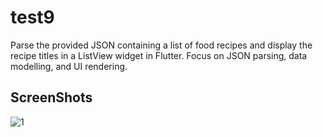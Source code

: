 # test9

Parse the provided JSON containing a list of food recipes and display the recipe titles in a ListView widget in Flutter. Focus on JSON parsing, data modelling, and UI rendering.

## ScreenShots

![1](https://github.com/hamimahamedornab/test9/assets/75578573/623fdc02-0c0f-4b93-8609-f153d5ce5738)
